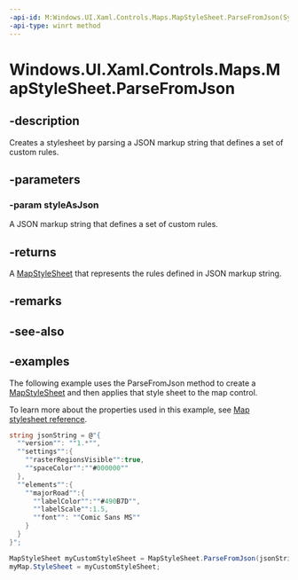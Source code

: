 ```yaml
---
-api-id: M:Windows.UI.Xaml.Controls.Maps.MapStyleSheet.ParseFromJson(System.String)
-api-type: winrt method
---
```


<!-- Method syntax.
public MapStyleSheet MapStyleSheet.ParseFromJson(String styleAsJson)
-->

# Windows.UI.Xaml.Controls.Maps.MapStyleSheet.ParseFromJson


## -description

Creates a stylesheet by parsing a JSON markup string that defines a set of custom rules.

## -parameters

### -param styleAsJson

A JSON markup string that defines a set of custom rules.

## -returns

A [MapStyleSheet](mapstylesheet.md) that represents the rules defined in JSON markup string.

## -remarks

## -see-also

## -examples

The following example uses the ParseFromJson method to create a [MapStyleSheet](mapstylesheet.md) and then applies that style sheet to the map control.

To learn more about the properties used in this example, see [Map stylesheet reference](https://docs.microsoft.com/windows/uwp/maps-and-location/elements-of-map-style-sheet).

```csharp
string jsonString = @"{
  ""version"": ""1.*"",
  ""settings"":{
    ""rasterRegionsVisible"":true,
    ""spaceColor"":""#000000""
  },
  ""elements"":{
    ""majorRoad"":{
      ""labelColor"":""#490B7D"",
      ""labelScale"":1.5,
      ""font"": ""Comic Sans MS""
    }
  }
}";

MapStyleSheet myCustomStyleSheet = MapStyleSheet.ParseFromJson(jsonString);
myMap.StyleSheet = myCustomStyleSheet;

```

